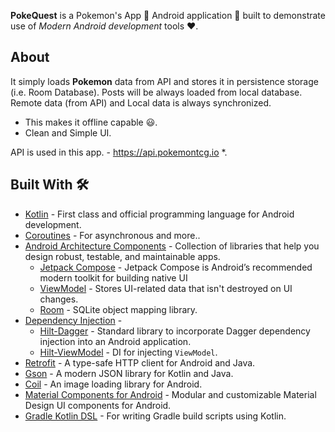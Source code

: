 
**PokeQuest** is a Pokemon's App 🍲 Android application 📱 built to demonstrate use of *Modern Android development* tools ❤️.

## About
It simply loads **Pokemon** data from API and stores it in persistence storage (i.e. Room Database). Posts will be always loaded from local database. Remote data (from API) and Local data is always synchronized. 
- This makes it offline capable 😃. 
- Clean and Simple UI.

API is used in this app. - https://api.pokemontcg.io *.


## Built With 🛠
- [Kotlin](https://kotlinlang.org/) - First class and official programming language for Android development.
- [Coroutines](https://kotlinlang.org/docs/reference/coroutines-overview.html) - For asynchronous and more..
- [Android Architecture Components](https://developer.android.com/topic/libraries/architecture) - Collection of libraries that help you design robust, testable, and maintainable apps.
  - [Jetpack Compose](https://developer.android.com/compose) - Jetpack Compose is Android’s recommended modern toolkit for building native UI
  - [ViewModel](https://developer.android.com/topic/libraries/architecture/viewmodel) - Stores UI-related data that isn't destroyed on UI changes. 
  - [Room](https://developer.android.com/topic/libraries/architecture/room) - SQLite object mapping library.
- [Dependency Injection](https://developer.android.com/training/dependency-injection) - 
  - [Hilt-Dagger](https://dagger.dev/hilt/) - Standard library to incorporate Dagger dependency injection into an Android application.
  - [Hilt-ViewModel](https://developer.android.com/training/dependency-injection/hilt-jetpack) - DI for injecting `ViewModel`.
- [Retrofit](https://square.github.io/retrofit/) - A type-safe HTTP client for Android and Java.
- [Gson](https://github.com/google/gson/) - A modern JSON library for Kotlin and Java.
- [Coil](https://github.com/coil-kt) - An image loading library for Android.
- [Material Components for Android](https://github.com/material-components/material-components-android) - Modular and customizable Material Design UI components for Android.
- [Gradle Kotlin DSL](https://docs.gradle.org/current/userguide/kotlin_dsl.html) - For writing Gradle build scripts using Kotlin.
